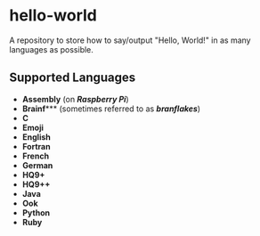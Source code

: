 # hello-world
A repository to store how to say/output "Hello, World!" in as many languages as possible.

## Supported Languages
* **Assembly** (on _**Raspberry Pi**_)
* **Brainf***** (sometimes referred to as _**branflakes**_)
* **C**
* **Emoji**
* **English**
* **Fortran**
* **French**
* **German**
* **HQ9+**
* **HQ9++**
* **Java**
* **Ook**
* **Python**
* **Ruby**
